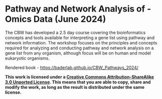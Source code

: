 
# Pathway and Network Analysis of -Omics Data (June 2024)

The CBW has developed a 2.5 day course covering the bioinformatics concepts and tools available for interpreting a gene list using pathway and network information. The workshop focuses on the principles and concepts required for analyzing and conducting pathway and network analysis on a gene list from any organism, although focus will be on human and model eukaryotic organisms.

Rendered book - https://baderlab.github.io/CBW_Pathways_2024/

**This work is licensed under a [Creative Commons Attribution-ShareAlike 3.0 Unported License](http://creativecommons.org/licenses/by-sa/3.0/deed.en_US). This means that you are able to copy, share and modify the work, as long as the result is distributed under the same license.**
